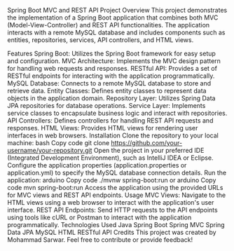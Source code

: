 Spring Boot MVC and REST API Project
Overview
This project demonstrates the implementation of a Spring Boot application that combines both MVC (Model-View-Controller) and REST API functionalities. The application interacts with a remote MySQL database and includes components such as entities, repositories, services, API controllers, and HTML views.

Features
Spring Boot: Utilizes the Spring Boot framework for easy setup and configuration.
MVC Architecture: Implements the MVC design pattern for handling web requests and responses.
RESTful API: Provides a set of RESTful endpoints for interacting with the application programmatically.
MySQL Database: Connects to a remote MySQL database to store and retrieve data.
Entity Classes: Defines entity classes to represent data objects in the application domain.
Repository Layer: Utilizes Spring Data JPA repositories for database operations.
Service Layer: Implements service classes to encapsulate business logic and interact with repositories.
API Controllers: Defines controllers for handling REST API requests and responses.
HTML Views: Provides HTML views for rendering user interfaces in web browsers.
Installation
Clone the repository to your local machine:
bash
Copy code
git clone https://github.com/your-username/your-repository.git
Open the project in your preferred IDE (Integrated Development Environment), such as IntelliJ IDEA or Eclipse.
Configure the application properties (application.properties or application.yml) to specify the MySQL database connection details.
Run the application:
arduino
Copy code
./mvnw spring-boot:run
or
arduino
Copy code
mvn spring-boot:run
Access the application using the provided URLs for MVC views and REST API endpoints.
Usage
MVC Views: Navigate to the HTML views using a web browser to interact with the application's user interface.
REST API Endpoints: Send HTTP requests to the API endpoints using tools like cURL or Postman to interact with the application programmatically.
Technologies Used
Java
Spring Boot
Spring MVC
Spring Data JPA
MySQL
HTML
RESTful API
Credits
This project was created by Mohammad Sarwar. Feel free to contribute or provide feedback!
